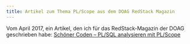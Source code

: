 ```yaml
---
title: Artikel zum Thema PL/Scope aus dem DOAG RedStack Magazin
---
```


Vom April 2017, ein Artikel, den ich für das RedStack-Magazin der DOAG geschrieben habe:
<a href="/sqldeveloper/download/sabine-heimsath-schoener-coden-plsql-analysieren-mit-plscope_2.pdf">Schöner Coden – PL/SQL analysieren mit PL/Scope</a>
